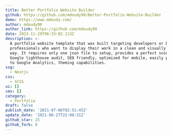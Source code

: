 ```yaml
---
title: Better Portfolio Website Builder
github: https://github.com/mdoudy90/Better-Portfolio-Website-Builder
demo: https://www.mdoudy.com/
author: mdoudy90
author_link: https://github.com/mdoudy90
date: 2023-11-29T06:33:02.113Z
description: >-
  A portfolio website template that was built targeting developers or business
  professionals who want to display their work in a clean and visually appealing
  way. It requires only one json file to setup, provides a perfect score on
  Google lighthouse audit, SEO friendly, optimized for mobile, easily plugs in
  to Google Analytics, theming capabilities.
ssg:
  - Nextjs
css:
  - SCSS
ui: []
cms: []
category:
  - Portfolio
draft: false
publish_date: '2021-07-06T02:51:45Z'
update_date: '2021-08-27T22:00:31Z'
github_star: 25
github_fork: 8
---
```

